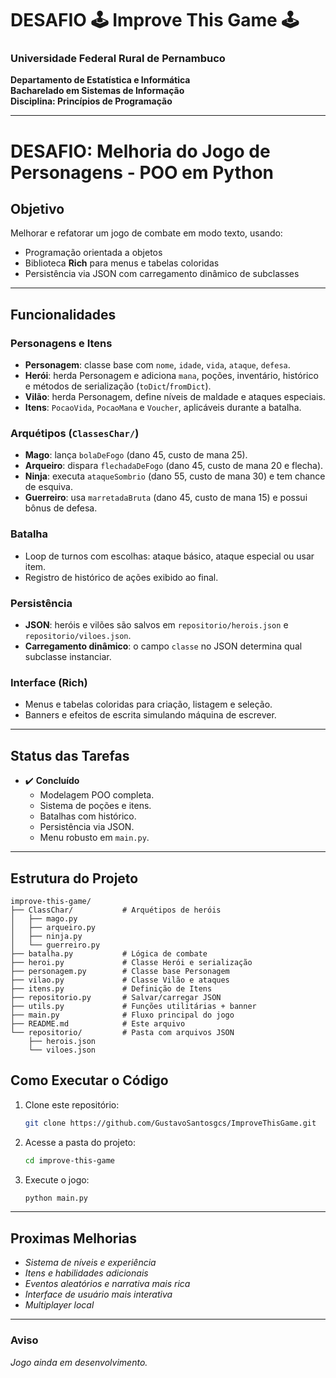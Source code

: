 # DESAFIO 🕹️ Improve This Game 🕹️

### Universidade Federal Rural de Pernambuco  
**Departamento de Estatística e Informática**  
**Bacharelado em Sistemas de Informação**  
**Disciplina: Princípios de Programação**

---

# **DESAFIO: Melhoria do Jogo de Personagens - POO em Python**


## **Objetivo**
Melhorar e refatorar um jogo de combate em modo texto, usando:
- Programação orientada a objetos
- Biblioteca **Rich** para menus e tabelas coloridas
- Persistência via JSON com carregamento dinâmico de subclasses

---

## **Funcionalidades**

### Personagens e Itens
- **Personagem**: classe base com `nome`, `idade`, `vida`, `ataque`, `defesa`.
- **Herói**: herda Personagem e adiciona `mana`, poções, inventário, histórico e métodos de serialização (`toDict`/`fromDict`).
- **Vilão**: herda Personagem, define níveis de maldade e ataques especiais.
- **Itens**: `PocaoVida`, `PocaoMana` e `Voucher`, aplicáveis durante a batalha.

### Arquétipos (`ClassesChar/`)
- **Mago**: lança `bolaDeFogo` (dano 45, custo de mana 25).
- **Arqueiro**: dispara `flechadaDeFogo` (dano 45, custo de mana 20 e flecha).
- **Ninja**: executa `ataqueSombrio` (dano 55, custo de mana 30) e tem chance de esquiva.
- **Guerreiro**: usa `marretadaBruta` (dano 45, custo de mana 15) e possui bônus de defesa.

### Batalha
- Loop de turnos com escolhas: ataque básico, ataque especial ou usar item.
- Registro de histórico de ações exibido ao final.

### Persistência
- **JSON**: heróis e vilões são salvos em `repositorio/herois.json` e `repositorio/viloes.json`.
- **Carregamento dinâmico**: o campo `classe` no JSON determina qual subclasse instanciar.

### Interface (Rich)
- Menus e tabelas coloridas para criação, listagem e seleção.
- Banners e efeitos de escrita simulando máquina de escrever.

---
## **Status das Tarefas**

- ✔️ **Concluído**  
  - Modelagem POO completa.  
  - Sistema de poções e itens.  
  - Batalhas com histórico.  
  - Persistência via JSON.  
  - Menu robusto em `main.py`.
  
---
## **Estrutura do Projeto**
```text
improve-this-game/
├── ClassChar/           # Arquétipos de heróis
│   ├── mago.py
│   ├── arqueiro.py
│   ├── ninja.py
│   └── guerreiro.py
├── batalha.py           # Lógica de combate
├── heroi.py             # Classe Herói e serialização
├── personagem.py        # Classe base Personagem
├── vilao.py             # Classe Vilão e ataques
├── itens.py             # Definição de Itens
├── repositorio.py       # Salvar/carregar JSON
├── utils.py             # Funções utilitárias + banner
├── main.py              # Fluxo principal do jogo
├── README.md            # Este arquivo
└── repositorio/         # Pasta com arquivos JSON
    ├── herois.json
    └── viloes.json
```

## **Como Executar o Código**

1. Clone este repositório:
   ```sh
   git clone https://github.com/GustavoSantosgcs/ImproveThisGame.git
   ```
2. Acesse a pasta do projeto:
   ```sh
   cd improve-this-game
   ```
3. Execute o jogo:
   ```sh
   python main.py
   ```
---
## **Proximas Melhorias**

- *Sistema de níveis e experiência*
- *Itens e habilidades adicionais*
- *Eventos aleatórios e narrativa mais rica*
- *Interface de usuário mais interativa*
- *Multiplayer local*

---

### **Aviso**

_Jogo ainda em desenvolvimento._

